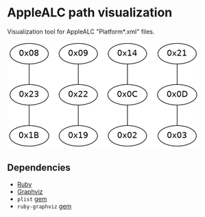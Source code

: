 # AppleALC path visualization

Visualization tool for AppleALC "Platform*.xml" files.

![alcviz output](doc/alcpaths.png)

## Dependencies

 * [Ruby](https://www.ruby-lang.org)
 * [Graphviz](https://graphviz.org/)
 * `plist` [gem](https://rubygems.org/gems/plist/versions/3.2.0)
 * `ruby-graphviz` [gem](https://rubygems.org/gems/ruby-graphviz)
